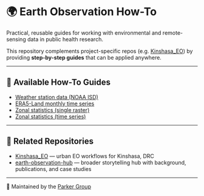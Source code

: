 # 🌍 Earth Observation How-To

Practical, reusable guides for working with environmental and remote-sensing data in public health research.

This repository complements project-specific repos (e.g. [Kinshasa_EO](https://github.com/parker-group/Kinshasa_EO)) by providing **step-by-step guides** that can be applied anywhere.

---

## 📖 Available How-To Guides

- [Weather station data (NOAA ISD)](docs/howto_weather_station_ISD.md)  
- [ERA5-Land monthly time series](docs/howto_era5_timeseries.md)  
- [Zonal statistics (single raster)](docs/howto_zonal_stats_single.md)  
- [Zonal statistics (time series)](docs/howto_zonal_stats_timeseries.md)  

---

## 🔗 Related Repositories

- [Kinshasa_EO](https://github.com/parker-group/Kinshasa_EO) — urban EO workflows for Kinshasa, DRC  
- [earth-observation-hub](https://github.com/DMParker1/earth-observation-hub) — broader storytelling hub with background, publications, and case studies  

---

👤 Maintained by the [Parker Group](https://github.com/parker-group)
